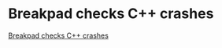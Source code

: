 # Breakpad checks C++ crashes
[Breakpad checks C++ crashes](https://aiwithcloud.com/2022/09/15/breakpad_checks_c_crashes/)